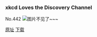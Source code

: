 ### xkcd Loves the Discovery Channel
No.442
![图片不见了~~~](https://imgs.xkcd.com/comics/xkcd_loves_the_discovery_channel.png)

[原址](https://xkcd.com//442) [下载](https://imgs.xkcd.com/comics/xkcd_loves_the_discovery_channel.png)

